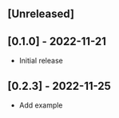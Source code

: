## [Unreleased]

## [0.1.0] - 2022-11-21

- Initial release

## [0.2.3] - 2022-11-25

- Add example
